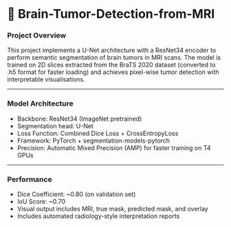 # 🧠 Brain-Tumor-Detection-from-MRI

### Project Overview
This project implements a U-Net architecture with a ResNet34 encoder to perform semantic segmentation of brain tumors in MRI scans. The model is trained on 2D slices extracted from the BraTS 2020 dataset (converted to .h5 format for faster loading) and achieves pixel-wise tumor detection with interpretable visualisations.

------------
### Model Architecture
- Backbone: ResNet34 (ImageNet pretrained)
- Segmentation head: U-Net
- Loss Function: Combined Dice Loss + CrossEntropyLoss
- Framework: PyTorch + segmentation-models-pytorch
- Precision: Automatic Mixed Precision (AMP) for faster training on T4 GPUs

----------
### Performance
- Dice Coefficient: ~0.80 (on validation set)
- IoU Score: ~0.70
- Visual output includes MRI, true mask, predicted mask, and overlay
- Includes automated radiology-style interpretation reports
